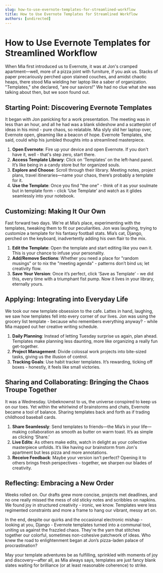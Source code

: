 ```yaml
---
slug: how-to-use-evernote-templates-for-streamlined-workflow
title: How to Use Evernote Templates for Streamlined Workflow
authors: [undirected]
---
```



# How to Use Evernote Templates for Streamlined Workflow

When Mia first introduced us to Evernote, it was at Jon's cramped apartment—well, more of a pizza joint with furniture, if you ask us. Stacks of paper precariously perched upon stained couches, and amidst chaotic heaps, there stood Mia wielding her laptop like a saber of organization. "Templates," she declared, "are our saviors!" We had no clue what she was talking about then, but we soon found out.

## Starting Point: Discovering Evernote Templates

It began with Jon panicking for a work presentation. The meeting was in less than an hour, and all he had was a blank slideshow and a scatterplot of ideas in his mind - pure chaos, so relatable. Mia slyly slid her laptop over, Evernote open, gleaming like a beacon of hope. Evernote Templates, she said, could whip his jumbled thoughts into a streamlined masterpiece. 

1. **Open Evernote**: Fire up your device and open Evernote. If you don't have it, well - that's step zero, start there.
2. **Access Template Library**: Click on ‘Templates’ on the left-hand panel. It’s like being in a candy store but for organized souls.
3. **Explore and Choose**: Scroll through their library. Meeting notes, project plans, travel itineraries—name your chaos, there’s probably a template for it.
4. **Use the Template**: Once you find "the one" - think of it as your soulmate but in template form - click ‘Use Template’ and watch as it glides seamlessly into your notebook.

## Customizing: Making It Our Own

Fast forward two days. We're at Mia’s place, experimenting with the templates, tweaking them to fit our peculiarities. Jon was laughing, trying to customize a template for his fantasy football stats. Mia’s cat, Django, perched on the keyboard, inadvertently adding his own flair to the mix. 

1. **Edit the Template**: Open the template and start editing like you own it. This is your chance to infuse your personality.
2. **Add/Remove Sections**: Whether you need a place for "random musings" or to nix the "meeting agenda" - patterns don’t bind us; let creativity flow.
3. **Save Your Version**: Once it’s perfect, click ‘Save as Template’ - we did this, every time with a triumphant fist pump. Now it lives in your library, eternally yours.

## Applying: Integrating into Everyday Life

We took our new template obsession to the cafe. Lattes in hand, laughing, we saw how templates fell into every corner of our lives. Jon was using the grocery list template - because who remembers everything anyway? - while Mia mapped out her creative writing schedule.

1. **Daily Planning**: Instead of letting Tuesday surprise us again, plan ahead. Templates make planning less daunting, more like organizing a really fun get-together.
2. **Project Management**: Divide colossal work projects into bite-sized tasks, giving us the illusion of control.
3. **Tracking Goals**: Use habit tracker templates. It’s rewarding, ticking off boxes - honestly, it feels like small victories.

## Sharing and Collaborating: Bringing the Chaos Troupe Together

It was a Wednesday. Unbeknownst to us, the universe conspired to keep us on our toes. Yet within the whirlwind of brainstorms and chats, Evernote became a tool of balance. Sharing templates back and forth as if trading childhood baseball cards.

1. **Share Seamlessly**: Send templates to friends—the Mia’s in your life—making collaboration as smooth as butter on warm toast. It’s as simple as clicking ‘Share.’
2. **Live Edits**: As others make edits, watch in delight as your collective masterpiece unfolds. It’s like having our brainstorm from Jon's apartment but less pizza and more annotations.
3. **Receive Feedback**: Maybe your version isn’t perfect? Opening it to others brings fresh perspectives - together, we sharpen our blades of creativity.

## Reflecting: Embracing a New Order

Weeks rolled on. Our drafts grew more concise, projects met deadlines, and no one really missed the mess of old sticky notes and scribbles on napkins. We found joy in structured creativity - ironic, we know. Templates were less regimented constraints and more a frame to hang our vibrant, messy art on.

In the end, despite our quirks and the occasional electronic mishap - looking at you, Django - Evernote templates turned into a communal tool, uniting us against the frazzled chaos. They're the yarn that stitches together our colorful, sometimes non-cohesive patchwork of ideas. Who knew the road to enlightenment began at Jon’s pizza-laden palace of procrastination?

May your template adventures be as fulfilling, sprinkled with moments of joy and discovery—after all, as Mia always says, templates are just fancy blank slates waiting for brilliance (or at least reasonable coherence) to strike.